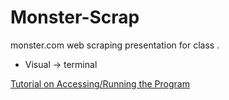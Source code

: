 # Monster-Scrap
 monster.com web scraping presentation for class .
 
 - Visual -> terminal
 
 [Tutorial on Accessing/Running the Program](https://github.com/CyborgVillager/Monster-Scrap/wiki/Python-Web-Scrapping-Tutorial)
 


